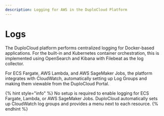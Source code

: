 ```yaml
---
description: Logging for AWS in the DuploCloud Platform
---
```


# Logs

The DuploCloud platform performs centralized logging for Docker-based applications. For the built-in and Kubernetes container orchestration, this is implemented using OpenSearch and Kibana with Filebeat as the log collector.&#x20;

For ECS Fargate, AWS Lambda, and AWS SageMaker Jobs, the platform integrates with CloudWatch, automatically setting up Log Groups and making them viewable from the DuploCloud Portal.

{% hint style="info" %}
No setup is required to enable logging for ECS Fargate, Lambda, or AWS SageMaker Jobs. DuploCloud automatically sets up CloudWatch log groups and provides a menu next to each resource.&#x20;
{% endhint %}





&#x20;
